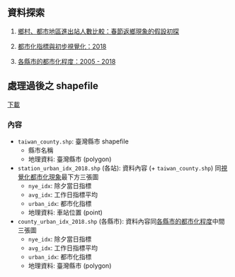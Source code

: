 ## 資料探索

1. [鄉村、都市地區進出站人數比較：春節返鄉現象的假設初探](./explore/)

1. [都市化指標與初步視覺化：2018](./urban_idx/)

1. [各縣市的都市化程度：2005 - 2018](./urbanizing/)

## 處理過後之 shapefile

[下載](./taiwan_railway_urban_idx_2018_shp.7z)

### 內容

- `taiwan_county.shp`: 臺灣縣市 shapefile
    - 縣市名稱
    - 地理資料: 臺灣縣市 (polygon)
- `station_urban_idx_2018.shp` (各站): 資料內容 (+ `taiwan_county.shp`) 同[視覺化都市化現象](https://liao961120.github.io/railwayViz/urban_idx/)最下方三張圖
    - `nye_idx`: 除夕當日指標
    - `avg_idx`: 工作日指標平均
    - `urban_idx`: 都市化指標
    - 地理資料: 車站位置 (point)
- `county_urban_idx_2018.shp` (各縣市): 資料內容同[各縣市的都市化程度](https://liao961120.github.io/railwayViz/urbanizing/)中間三張圖
    - `nye_idx`: 除夕當日指標
    - `avg_idx`: 工作日指標平均
    - `urban_idx`: 都市化指標
    - 地理資料: 臺灣縣市 (polygon)
